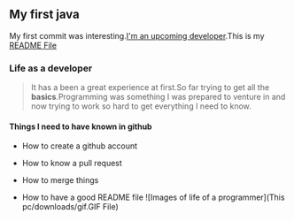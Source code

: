 
## My first java 
My first commit was interesting.[I'm an upcoming developer](https://www.geeksforgeeks.org/).This is my [README File](https://github.com/wanguii/first-java/blob/master/README.md)


### Life as a developer
>It has a been a great experience at first.So far trying to get all the **basics**.Programming was something I was prepared to venture in and now trying to work so hard to get everything I need to know.

#### Things I need to have known in github
- How to create a github account
+ How to know a pull request
- How to merge things
+ How to have a good README file
![Images of life of a programmer](This pc/downloads/gif.GIF File)

